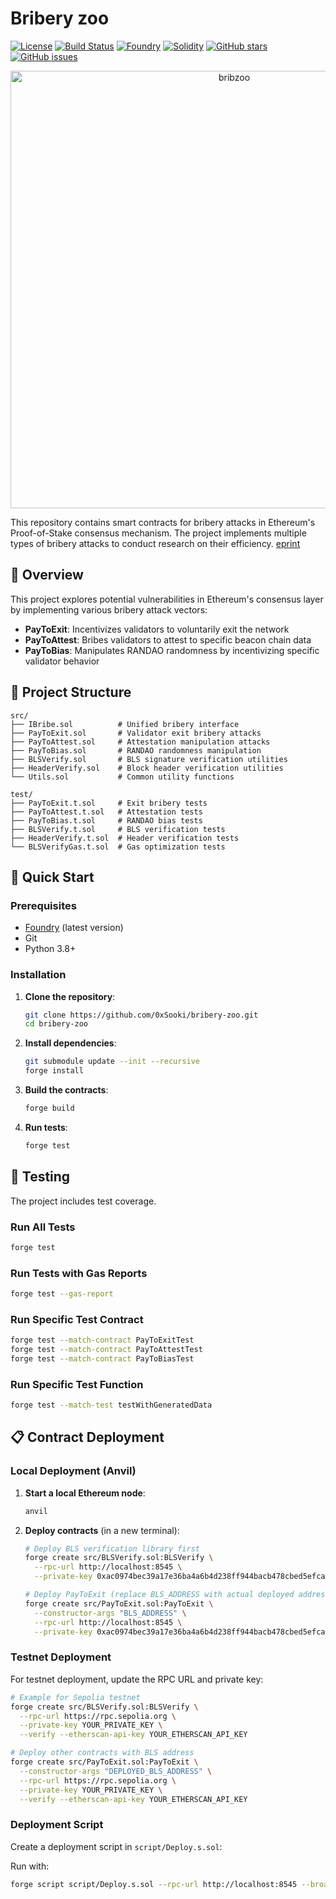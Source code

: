 # Bribery zoo

[![License](https://img.shields.io/github/license/0xSooki/bribery-zoo)](LICENSE)
[![Build Status](https://img.shields.io/github/actions/workflow/status/0xSooki/bribery-zoo/test.yml)](https://github.com/0xSooki/randao-bribery-market/actions)
[![Foundry](https://img.shields.io/badge/Built%20with-Foundry-FFDB1C.svg)](https://getfoundry.sh/)
[![Solidity](https://img.shields.io/badge/Solidity-^0.8.0-363636?logo=solidity)](https://soliditylang.org/)
[![GitHub stars](https://img.shields.io/github/stars/0xSooki/randao-bribery-market)](https://github.com/0xSooki/bribery-zoo/stargazers)
[![GitHub issues](https://img.shields.io/github/issues/0xSooki/randao-bribery-market)](https://github.com/0xSooki/bribery-zoo/issues)

<p align="center">
  <img src="https://github.com/user-attachments/assets/42e36f00-1082-4016-aafb-c4e4e8cbafcc" alt="bribzoo" width="700">
</p>

This repository contains smart contracts for bribery attacks in Ethereum's Proof-of-Stake consensus mechanism. The project implements multiple types of bribery attacks to conduct research on their efficiency. [eprint](https://eprint.iacr.org/2025/1719.pdf)

## 🎯 Overview

This project explores potential vulnerabilities in Ethereum's consensus layer by implementing various bribery attack vectors:

- **PayToExit**: Incentivizes validators to voluntarily exit the network
- **PayToAttest**: Bribes validators to attest to specific beacon chain data
- **PayToBias**: Manipulates RANDAO randomness by incentivizing specific validator behavior

## 📁 Project Structure

```text
src/
├── IBribe.sol          # Unified bribery interface
├── PayToExit.sol       # Validator exit bribery attacks
├── PayToAttest.sol     # Attestation manipulation attacks
├── PayToBias.sol       # RANDAO randomness manipulation
├── BLSVerify.sol       # BLS signature verification utilities
├── HeaderVerify.sol    # Block header verification utilities
└── Utils.sol           # Common utility functions

test/
├── PayToExit.t.sol     # Exit bribery tests
├── PayToAttest.t.sol   # Attestation tests
├── PayToBias.t.sol     # RANDAO bias tests
├── BLSVerify.t.sol     # BLS verification tests
├── HeaderVerify.t.sol  # Header verification tests
└── BLSVerifyGas.t.sol  # Gas optimization tests
```

## 🚀 Quick Start

### Prerequisites

- [Foundry](https://book.getfoundry.sh/getting-started/installation) (latest version)
- Git
- Python 3.8+

### Installation

1. **Clone the repository**:
   ```bash
   git clone https://github.com/0xSooki/bribery-zoo.git
   cd bribery-zoo
   ```

2. **Install dependencies**:
   ```bash
   git submodule update --init --recursive
   forge install
   ```

3. **Build the contracts**:
   ```bash
   forge build
   ```

4. **Run tests**:
   ```bash
   forge test
   ```

## 🧪 Testing

The project includes test coverage.

### Run All Tests
```bash
forge test
```

### Run Tests with Gas Reports
```bash
forge test --gas-report
```

### Run Specific Test Contract
```bash
forge test --match-contract PayToExitTest
forge test --match-contract PayToAttestTest
forge test --match-contract PayToBiasTest
```

### Run Specific Test Function
```bash
forge test --match-test testWithGeneratedData
```

## 📋 Contract Deployment

### Local Deployment (Anvil)

1. **Start a local Ethereum node**:
   ```bash
   anvil
   ```

2. **Deploy contracts** (in a new terminal):
   ```bash
   # Deploy BLS verification library first
   forge create src/BLSVerify.sol:BLSVerify \
     --rpc-url http://localhost:8545 \
     --private-key 0xac0974bec39a17e36ba4a6b4d238ff944bacb478cbed5efcae784d7bf4f2ff80

   # Deploy PayToExit (replace BLS_ADDRESS with actual deployed address)
   forge create src/PayToExit.sol:PayToExit \
     --constructor-args "BLS_ADDRESS" \
     --rpc-url http://localhost:8545 \
     --private-key 0xac0974bec39a17e36ba4a6b4d238ff944bacb478cbed5efcae784d7bf4f2ff80
   ```

### Testnet Deployment

For testnet deployment, update the RPC URL and private key:

```bash
# Example for Sepolia testnet
forge create src/BLSVerify.sol:BLSVerify \
  --rpc-url https://rpc.sepolia.org \
  --private-key YOUR_PRIVATE_KEY \
  --verify --etherscan-api-key YOUR_ETHERSCAN_API_KEY

# Deploy other contracts with BLS address
forge create src/PayToExit.sol:PayToExit \
  --constructor-args "DEPLOYED_BLS_ADDRESS" \
  --rpc-url https://rpc.sepolia.org \
  --private-key YOUR_PRIVATE_KEY \
  --verify --etherscan-api-key YOUR_ETHERSCAN_API_KEY
```

### Deployment Script

Create a deployment script in `script/Deploy.s.sol`:

Run with:
```bash
forge script script/Deploy.s.sol --rpc-url http://localhost:8545 --broadcast
```
